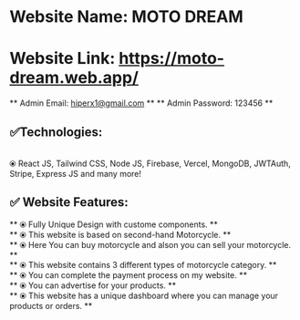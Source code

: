 # Website Name: MOTO DREAM
# Website Link: https://moto-dream.web.app/

** Admin Email: hiperx1@gmail.com **
** Admin Password: 123456 **
</br>

## ✅Technologies:
</br>
  ⦿ React JS, Tailwind CSS, Node JS, Firebase, Vercel, MongoDB, JWTAuth, Stripe, Express JS and many more!

## ✅ Website Features:

 ** ⦿ Fully Unique Design with custome components. **
 </br>
 ** ⦿ This website is based on second-hand Motorcycle. **
 </br>
 ** ⦿ Here You can buy motorcycle and alson you can sell your motorcycle. **
 </br>
 ** ⦿ This website contains 3 different types of motorcycle category. **
 </br>
 ** ⦿ You can complete the payment process on my website. **
 </br>
 ** ⦿ You can advertise for your products. **
 </br>
 ** ⦿ This website has a unique dashboard where you can manage your products or orders. **

